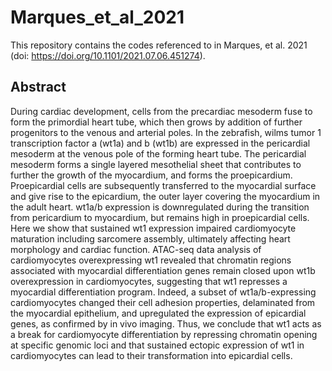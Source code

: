 # Marques_et_al_2021
This repository contains the codes referenced to in Marques, et al. 2021 (doi: https://doi.org/10.1101/2021.07.06.451274).

## Abstract
During cardiac development, cells from the precardiac mesoderm fuse to form the primordial heart tube, which then grows by addition of further progenitors to the venous and arterial poles. In the zebrafish, wilms tumor 1 transcription factor a (wt1a) and b (wt1b) are expressed in the pericardial mesoderm at the venous pole of the forming heart tube. The pericardial mesoderm forms a single layered mesothelial sheet that contributes to further the growth of the myocardium, and forms the proepicardium. Proepicardial cells are subsequently transferred to the myocardial surface and give rise to the epicardium, the outer layer covering the myocardium in the adult heart. wt1a/b expression is downregulated during the transition from pericardium to myocardium, but remains high in proepicardial cells. Here we show that sustained wt1 expression impaired cardiomyocyte maturation including sarcomere assembly, ultimately affecting heart morphology and cardiac function. ATAC-seq data analysis of cardiomyocytes overexpressing wt1 revealed that chromatin regions associated with myocardial differentiation genes remain closed upon wt1b overexpression in cardiomyocytes, suggesting that wt1 represses a myocardial differentiation program. Indeed, a subset of wt1a/b-expressing cardiomyocytes changed their cell adhesion properties, delaminated from the myocardial epithelium, and upregulated the expression of epicardial genes, as confirmed by in vivo imaging. Thus, we conclude that wt1 acts as a break for cardiomyocyte differentiation by repressing chromatin opening at specific genomic loci and that sustained ectopic expression of wt1 in cardiomyocytes can lead to their transformation into epicardial cells.


